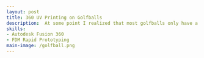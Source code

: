 ```yaml
---
layout: post
title: 360 UV Printing on Golfballs
description:  At some point I realized that most golfballs only have a logo printed on about a dime sized portion of the ball. After looking into it, the primary method to put this logos onto the ball is by putting dozens of balls in a fixture and printing on the face. So, I made an accessory that would allow for printing fully 360 around a golfball. The largest challenge in this design was getting the print to come out clean. Which required using a speicifc pulley size that was developed by integrating over the curve of the golfball to approximate is as a cylinder and then using this dimension as the driving pulley. This method would likely not work for larger diameter objects, but for a golfball it helped improve the print quality.
skills: 
- Autodesk Fusion 360
- FDM Rapid Prototyping
main-image: /golfball.png 
---
```

